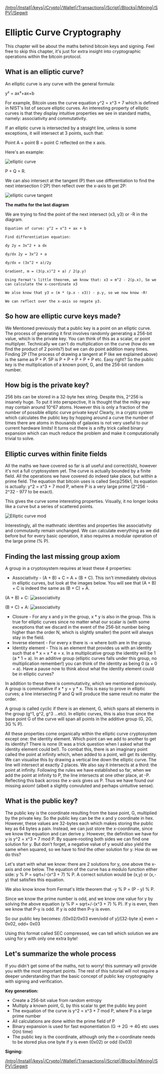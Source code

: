 [/Intro](/index.md)|[/Install](/install.md)|[/keys](/keys.md)|[/Crypto](ecc.md)|[/Wallet](wallet.md)|[/Transactions](transactions.md)|[/Script](script.md)|[/Blocks](blocks.md)|[/Mining](/mining.md)|[/SPV](spv.md)|[/Segwit](segwit.md)

# Elliptic Curve Cryptography

This chapter will be about the maths behind bitcoin keys and signing. Feel free to skip this chapter, it's just for extra insight into cryptographic operations within the bitcoin protocol. 

## What is an elliptic curve? 

An elliptic curve is any curve with the general formula:

y² = ax³+ax+b

For example, Bitcoin uses the curve equation y^2 = x^3 + 7 which is defined in NIST's list of secure elliptic curves. An interesting property of elliptic curves is that they display intuitive properties we see in standard maths, namely: associativity and commutativity.

If an elliptic curve is intersected by a straight line, unless is some exceptions, it will intersect at 3 points, such that: 

Point A + point B = point C reflected on the x axis. 

Here's an example:

![elliptic curve](/assets/ellipticcurve1.png)

P + Q = R.

We can also intersect at the tangent (P) then use differentiation to find the next intersection (-2P) then reflect over the x-axis to get 2P:

![elliptic curve tangent](/assets/ellipticcurve2.jpeg)

**The maths for the last diagram**

We are trying to find the point of the next intersect (x3, y3) or -R in the diagram.
```
Equation of curve: y^2 = x^3 + ax + b

Find differentiation equation: 

dy 2y = 3x^2 + a dx

dy/dx 2y = 3x^2 + a

dy/dx = (3x^2 + a)/2y

Gradient, m = (3(p.x)^2 + a) / 2(p.y)

Using Fermat's little theorem, we know that: x3 = m^2 - 2(p.x), So we can calculate the x-coordinate x3

We also know that y3 = (m * (p.x - x3)) - p.y, so we now know -R!

We can reflect over the x-axis so negate y3.
```

## So how are elliptic curve keys made?

We Mentioned previously that a public key is a point on an elliptic curve. The process of generating it first involves randomly generating a 256-bit value, which is the private key. You can think of this as a scalar, or point multiplyer. Technically we can't do multiplication on the curve (how do we find the product of 2 points?) but we can do point addition many times. Finding 2P (The process of drawing a tangent at P like we explained above) is the same as P + P. 5P is P + P + P + P + P etc. Easy right? So the public key is the multiplication of a known point, G, and the 256-bit random number. 

## How big is the private key?

256 bits can be stored in a 32-byte hex string. Despite this, 2^256 is insanely huge. To put it into perspective, It is thought that the milky way may contain around 10^67 atoms. However this is only a fraction of the number of possible elliptic curve private keys! Clearly, in a crypto system which calculates the public key by hopping around a curve the number of times there are atoms in thousands of galaxies is not very useful to our current hardware limits! It turns out there is a nifty trick called binary expansion which can much reduce the problem and make it computationally trivial to solve.

## Elliptic curves within finite fields

All the maths we have covered so far is all useful and correct(ish), however it's not a full cryptosystem yet. The curve is actually bounded by a finite field. All the operations we have covered do indeed take place, but within a prime field. The equation that bitcoin uses is called Secp256k1, its equation is actually: y^2 = x^3 + 7 mod P, where P is a very large prime (2^256 - 2^32 - 977 to be exact). 

This gives the curve some interesting properties. Visually, it no longer looks like a curve but a series of scattered points.

![Elliptic curve mod](/assets/ellipticcurve3.png)

Interestingly, all the mathmatic identities and properties like associativity and commutavity remain unchanged. We can calculate everything as we did before but for every basic operation, it also requires a modular operation of the large prime (% P).

## Finding the last missing group axiom

A group in a cryptosystem requires at least these 4 properties:

- Associativity - (A + B) + C = A + (B + C). This isn't immediately obvious in elliptic curves, but look at the images below. You will see that (A + B) + C is indeed the same as (B + C) + A. 

(A + B) + C:
![associativity](/assets/associative1.png)

(B + C) + A:
![associativity](/assets/associative2.png)

- Closure - For any x and y in the group, x * y is also in the group. This is true for elliptic curves since no matter what our scalar is (with some exceptions that we discard     in the event of the 256-bit number being higher than the order N, which is slightly smaller) the point will always stay in the field.  
- Inverse element - For every x there is -x where both are in the group. 
- Identity element - This is an element that provides us with an identity such that e * x = x * e = x. In a multiplicative group the identity will be 1 (a * 1 = a). In an        additive group (elliptic curves falls under this group, no multiplication remember!) you can think of the identity as being 0 (a + 0 = a). Have a pause now to think about what the identity element could be in elliptic curves? 

In addition to these there is commutativity, which we mentioned previously. A group is commutative if x * y = y * x. This is easy to prove in elliptic curves; a line intersecting P and Q will produce the same result no mater the order.

A group is called cyclic if there is an element, G, which spans all elements in the group (g^1, g^2, g^3 ...etc). In elliptic curves, this is also true since the base point G of the curve will span all points in the additive group (G, 2G, 3G % P).

All these properties come organically within the elliptic curve cryptosystem except one: the identity element. Which point can we add to another to get its identity? There is none (It was a trick question when I asked what the identity element could be!). To combat this, there is an imaginary point called the point at infinity which, when added to a point, will get its identity. We can visualise this by drawing a vertical line down the elliptic curve. The line will intersect at exactly 2 places. We also say it intersects at a third: the point at infinity. Following the rules we have established so far, when we add the point at infinity to P, the line intersects at one other place, at -P. Reflecting this back across the x-axis gives us P. Thus we have found our missing axiom! (albeit a slightly convuluted and perhaps uintuitive sense).

## What is the public key?

The public key is the coordinate resulting from the base point, G, multiplied by the private key. So the public key can be the x and y coordinate in hex. However, these values are 32-bytes each which makes storing the public key as 64 bytes a pain. Instead, we can just store the x-coordinate, since we know the equation and can derive y. However, the definition we have for y is y^2 = x^3 + 7 mod P. By square-rooting both sides we can find one solution for y. But don't forget, a negative value of y would also yield the same when squared, so we have to find the other solution for y. How do we do this?

Let's start with what we know: there are 2 solutions for y, one above the x-axis and one below. The equation of the curve has a modulo function either side: y % P = sqrt+/-(x^3 + 7) % P. A correct solution would be (x,y) or (x,-y) that satisfies this equation.

We also know know from Fermat's little theorem that -y % P = (P - y) % P. 

Since we know the prime number is odd, and we know one value for y by solving the above equation (y % P = sqrt+/-(x^3 + 7) % P). If y is even, then we know that P-y is odd. If y is odd then P-y is even. 

So our public key becomes:
/[0x02/0x03 even/odd of y]/[32-byte x]
even = 0x02, odd= 0x03

Using this format called SEC compressed, we can tell which solution we are using for y with only one extra byte!

## Let's summarize the whole process

If you didn't get some of the maths, not to worry! this summary will provide you with the most important points. The rest of this tutorial will not require a deeper understanding than the basic concept of public key cryptography with signing and verification.

**Key generation:**
- Create a 256-bit value from random entropy
- Multiply a known point, G, by this scalar to get the public key point
- The exquation of the curve is y^2 = x^3 + 7 mod P, where P is a large prime number
- All calculations are done within the prime field of P
- Binary expansion is used for fast exponentiation (G -> 2G -> 4G etc uses O(n) time)
- The public key is the coordinate, although only the x-coordinate needs to be stored plus one byte if y is even (0x02) or odd (0x03)

**Signing:**



[/Intro](/index.md)|[/Install](/install.md)|[/keys](/keys.md)|[/Crypto](ecc.md)|[/Wallet](wallet.md)|[/Transactions](transactions.md)|[/Script](script.md)|[/Blocks](blocks.md)|[/Mining](/mining.md)|[/SPV](spv.md)|[/Segwit](segwit.md)

